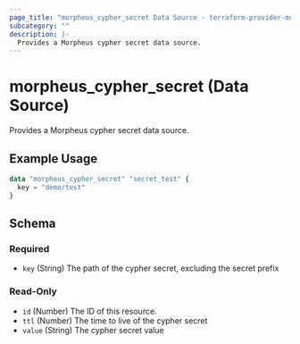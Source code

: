 ```yaml
---
page_title: "morpheus_cypher_secret Data Source - terraform-provider-morpheus"
subcategory: ""
description: |-
  Provides a Morpheus cypher secret data source.
---
```


# morpheus_cypher_secret (Data Source)

Provides a Morpheus cypher secret data source.

## Example Usage

```terraform
data "morpheus_cypher_secret" "secret_test" {
  key = "demo/test"
}
```

<!-- schema generated by tfplugindocs -->
## Schema

### Required

- `key` (String) The path of the cypher secret, excluding the secret prefix

### Read-Only

- `id` (Number) The ID of this resource.
- `ttl` (Number) The time to live of the cypher secret
- `value` (String) The cypher secret value